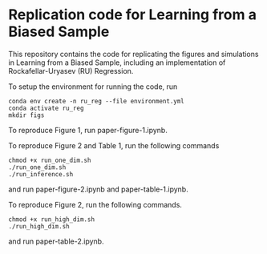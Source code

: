 # Replication code for Learning from a Biased Sample


This repository contains the code for replicating the figures and simulations in Learning from a Biased Sample, including an implementation of Rockafellar-Uryasev (RU) Regression.

To setup the environment for running the code, run

```
conda env create -n ru_reg --file environment.yml
conda activate ru_reg
mkdir figs
```

To reproduce Figure 1, run paper-figure-1.ipynb.

To reproduce Figure 2 and Table 1, run the following commands

```
chmod +x run_one_dim.sh
./run_one_dim.sh
./run_inference.sh
```

and run paper-figure-2.ipynb and paper-table-1.ipynb.

To reproduce Figure 2, run the following commands.

```
chmod +x run_high_dim.sh
./run_high_dim.sh
```
and run paper-table-2.ipynb.




